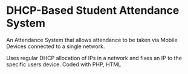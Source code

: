 # DHCP-Based Student Attendance System
An Attendance System that allows attendance to be taken via Mobile Devices connected to a single network.

Uses regular DHCP allocation of IPs in a network and fixes an IP to the specific users device. 
Coded with PHP, HTML
